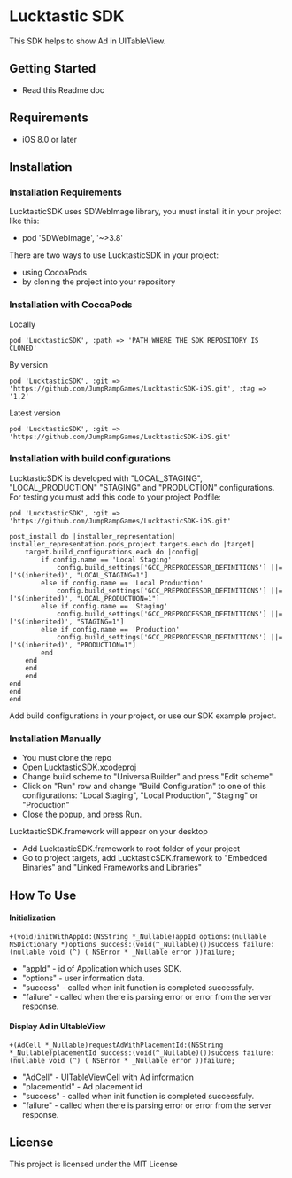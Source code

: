 # Lucktastic SDK

This SDK helps to show Ad in UITableView.

## Getting Started

- Read this Readme doc

## Requirements

- iOS 8.0 or later

## Installation

### Installation Requirements

LucktasticSDK uses SDWebImage library, you must install it in your project like this:

- pod 'SDWebImage', '~>3.8'

There are two ways to use LucktasticSDK in your project:

- using CocoaPods
- by cloning the project into your repository

### Installation with CocoaPods

Locally

```
pod 'LucktasticSDK', :path => 'PATH WHERE THE SDK REPOSITORY IS CLONED'
```
By version

```
pod 'LucktasticSDK', :git => 'https://github.com/JumpRampGames/LucktasticSDK-iOS.git', :tag => '1.2'
```
Latest version

```
pod 'LucktasticSDK', :git => 'https://github.com/JumpRampGames/LucktasticSDK-iOS.git'
```

### Installation with build configurations

LucktasticSDK is developed with "LOCAL_STAGING", "LOCAL_PRODUCTION" "STAGING" and "PRODUCTION" configurations.
For testing you must add this code to your project Podfile:

```
pod 'LucktasticSDK', :git => 'https://github.com/JumpRampGames/LucktasticSDK-iOS.git'

post_install do |installer_representation|
installer_representation.pods_project.targets.each do |target|
    target.build_configurations.each do |config|
        if config.name == 'Local Staging'
            config.build_settings['GCC_PREPROCESSOR_DEFINITIONS'] ||= ['$(inherited)', "LOCAL_STAGING=1"]
        else if config.name == 'Local Production'
            config.build_settings['GCC_PREPROCESSOR_DEFINITIONS'] ||= ['$(inherited)', "LOCAL_PRODUCTUON=1"]
        else if config.name == 'Staging'
        	config.build_settings['GCC_PREPROCESSOR_DEFINITIONS'] ||= ['$(inherited)', "STAGING=1"]
        else if config.name == 'Production'
        	config.build_settings['GCC_PREPROCESSOR_DEFINITIONS'] ||= ['$(inherited)', "PRODUCTION=1"]
        end
    end
    end
    end
end
end
end
```

Add build configurations in your project, or use our SDK example project.

### Installation Manually

- You must clone the repo
- Open LucktasticSDK.xcodeproj
- Change build scheme to "UniversalBuilder" and press "Edit scheme"
- Click on "Run" row and change "Build Configuration" to one of this configurations:
"Local Staging", "Local Production", "Staging" or "Production"
- Close the popup, and press Run.

LucktasticSDK.framework will appear on your desktop

- Add LucktasticSDK.framework to root folder of your project
- Go to project targets, add LucktasticSDK.framework to "Embedded Binaries" and "Linked Frameworks and Libraries"

## How To Use

#### Initialization

```
+(void)initWithAppId:(NSString *_Nullable)appId options:(nullable NSDictionary *)options success:(void(^_Nullable)())success failure:(nullable void (^) ( NSError * _Nullable error ))failure;
```

- "appId"   - id of Application which uses SDK.
- "options" - user information data.
- "success" - called when init function is completed successfuly.
- "failure" - called when there is parsing error or error from the server response.

#### Display Ad in UItableView

```
+(AdCell *_Nullable)requestAdWithPlacementId:(NSString *_Nullable)placementId success:(void(^_Nullable)())success failure:(nullable void (^) ( NSError * _Nullable error ))failure;
```

- "AdCell"      - UITableViewCell with Ad information
- "placementId" - Ad placement id
- "success"     - called when init function is completed successfuly.
- "failure"     - called when there is parsing error or error from the server response.

## License

This project is licensed under the MIT License

